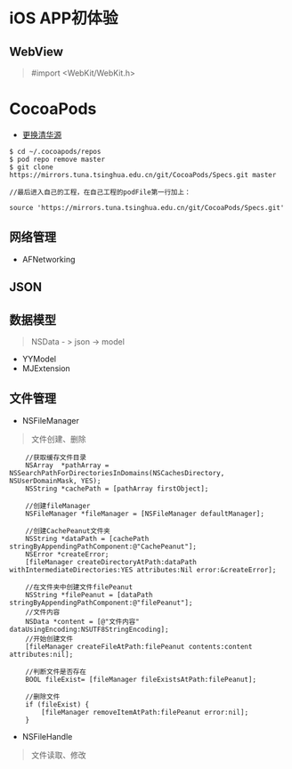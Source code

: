 # iOS APP初体验
## WebView
> #import <WebKit/WebKit.h>
# CocoaPods
- [更换清华源](https://mirror.tuna.tsinghua.edu.cn/help/CocoaPods/)

```
$ cd ~/.cocoapods/repos 
$ pod repo remove master
$ git clone https://mirrors.tuna.tsinghua.edu.cn/git/CocoaPods/Specs.git master

//最后进入自己的工程，在自己工程的podFile第一行加上：

source 'https://mirrors.tuna.tsinghua.edu.cn/git/CocoaPods/Specs.git'
```


## 网络管理

- AFNetworking

## JSON

## 数据模型
> NSData - > json -> model
- YYModel  
- MJExtension 

## 文件管理
- NSFileManager
> 文件创建、删除

```
    //获取缓存文件目录
    NSArray  *pathArray = NSSearchPathForDirectoriesInDomains(NSCachesDirectory, NSUserDomainMask, YES);
    NSString *cachePath = [pathArray firstObject];
    
    //创建fileManager
    NSFileManager *fileManager = [NSFileManager defaultManager];
    
    //创建CachePeanut文件夹
    NSString *dataPath = [cachePath stringByAppendingPathComponent:@"CachePeanut"];
    NSError *createError;
    [fileManager createDirectoryAtPath:dataPath withIntermediateDirectories:YES attributes:Nil error:&createError];
    
    //在文件夹中创建文件filePeanut
    NSString *filePeanut = [dataPath stringByAppendingPathComponent:@"filePeanut"];
    //文件内容
    NSData *content = [@"文件内容" dataUsingEncoding:NSUTF8StringEncoding];
    //开始创建文件
    [fileManager createFileAtPath:filePeanut contents:content attributes:nil];
    
    //判断文件是否存在
    BOOL fileExist= [fileManager fileExistsAtPath:filePeanut];
    
    //删除文件
    if (fileExist) {
        [fileManager removeItemAtPath:filePeanut error:nil];
    }
```

- NSFileHandle
> 文件读取、修改